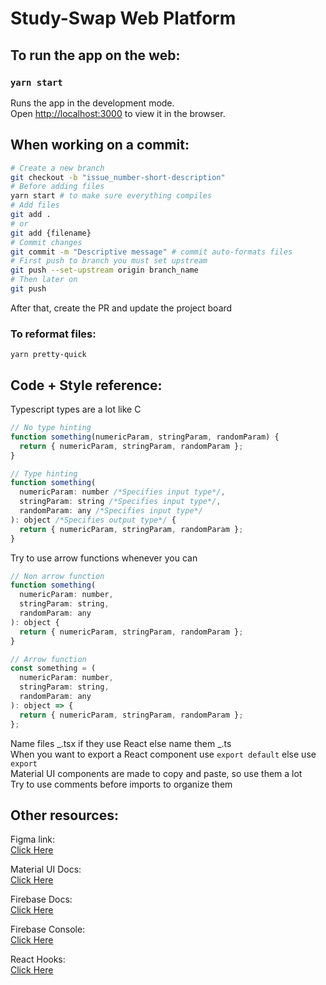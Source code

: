 # Study-Swap Web Platform

## To run the app on the web:

### `yarn start`

Runs the app in the development mode.<br />
Open [http://localhost:3000](http://localhost:3000) to view it in the browser.

## When working on a commit:

```bash
# Create a new branch
git checkout -b "issue_number-short-description"
# Before adding files
yarn start # to make sure everything compiles
# Add files
git add .
# or
git add {filename}
# Commit changes
git commit -m "Descriptive message" # commit auto-formats files
# First push to branch you must set upstream
git push --set-upstream origin branch_name
# Then later on
git push
```

After that, create the PR and update the project board

### To reformat files:

`yarn pretty-quick`

## Code + Style reference:

Typescript types are a lot like C

```javascript
// No type hinting
function something(numericParam, stringParam, randomParam) {
  return { numericParam, stringParam, randomParam };
}

// Type hinting
function something(
  numericParam: number /*Specifies input type*/,
  stringParam: string /*Specifies input type*/,
  randomParam: any /*Specifies input type*/
): object /*Specifies output type*/ {
  return { numericParam, stringParam, randomParam };
}
```

Try to use arrow functions whenever you can

```javascript
// Non arrow function
function something(
  numericParam: number,
  stringParam: string,
  randomParam: any
): object {
  return { numericParam, stringParam, randomParam };
}

// Arrow function
const something = (
  numericParam: number,
  stringParam: string,
  randomParam: any
): object => {
  return { numericParam, stringParam, randomParam };
};
```

Name files _.tsx if they use React else name them _.ts <br />
When you want to export a React component use `export default` else use `export` <br />
Material UI components are made to copy and paste, so use them a lot <br />
Try to use comments before imports to organize them

## Other resources:

Figma link: <br />
[Click Here](https://www.figma.com/file/8zw3KBGDJYy8gjxdvF6eYt/StudySwap-Mockup?node-id=0%3A1)

Material UI Docs: <br />
[Click Here](https://material-ui.com/)

Firebase Docs: <br />
[Click Here](https://firebase.google.com/docs)

Firebase Console: <br />
[Click Here](https://console.firebase.google.com/u/0/project/study-swap/overview)

React Hooks: <br />
[Click Here](https://reactjs.org/docs/hooks-intro.html)
